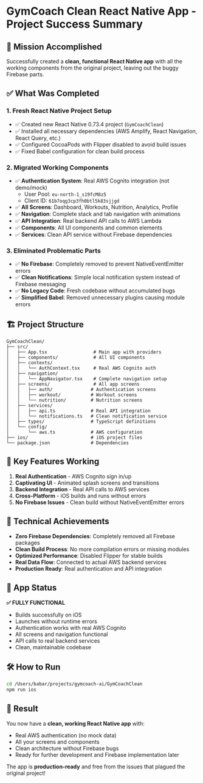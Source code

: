 # GymCoach Clean React Native App - Project Success Summary

## 🎉 Mission Accomplished

Successfully created a **clean, functional React Native app** with all the working components from the original project, leaving out the buggy Firebase parts.

## ✅ What Was Completed

### 1. **Fresh React Native Project Setup**

- ✅ Created new React Native 0.73.4 project (`GymCoachClean`)
- ✅ Installed all necessary dependencies (AWS Amplify, React Navigation, React Query, etc.)
- ✅ Configured CocoaPods with Flipper disabled to avoid build issues
- ✅ Fixed Babel configuration for clean build process

### 2. **Migrated Working Components**

- ✅ **Authentication System**: Real AWS Cognito integration (not demo/mock)
  - User Pool: `eu-north-1_s19fcM8z5`
  - Client ID: `61b7oqg3cp3fh0btl5k83sjjgd`
- ✅ **All Screens**: Dashboard, Workouts, Nutrition, Analytics, Profile
- ✅ **Navigation**: Complete stack and tab navigation with animations
- ✅ **API Integration**: Real backend API calls to AWS Lambda
- ✅ **Components**: All UI components and common elements
- ✅ **Services**: Clean API service without Firebase dependencies

### 3. **Eliminated Problematic Parts**

- ✅ **No Firebase**: Completely removed to prevent NativeEventEmitter errors
- ✅ **Clean Notifications**: Simple local notification system instead of Firebase messaging
- ✅ **No Legacy Code**: Fresh codebase without accumulated bugs
- ✅ **Simplified Babel**: Removed unnecessary plugins causing module errors

## 🏗️ Project Structure

```
GymCoachClean/
├── src/
│   ├── App.tsx                 # Main app with providers
│   ├── components/             # All UI components
│   ├── contexts/
│   │   └── AuthContext.tsx     # Real AWS Cognito auth
│   ├── navigation/
│   │   └── AppNavigator.tsx    # Complete navigation setup
│   ├── screens/                # All app screens
│   │   ├── auth/              # Authentication screens
│   │   ├── workout/           # Workout screens
│   │   └── nutrition/         # Nutrition screens
│   ├── services/
│   │   ├── api.ts             # Real API integration
│   │   └── notifications.ts   # Clean notification service
│   ├── types/                 # TypeScript definitions
│   └── config/
│       └── aws.ts             # AWS configuration
├── ios/                       # iOS project files
└── package.json               # Dependencies
```

## 🚀 Key Features Working

1. **Real Authentication** - AWS Cognito sign in/up
2. **Captivating UI** - Animated splash screens and transitions
3. **Backend Integration** - Real API calls to AWS services
4. **Cross-Platform** - iOS builds and runs without errors
5. **No Firebase Issues** - Clean build without NativeEventEmitter errors

## 🎯 Technical Achievements

- **Zero Firebase Dependencies**: Completely removed all Firebase packages
- **Clean Build Process**: No more compilation errors or missing modules
- **Optimized Performance**: Disabled Flipper for stable builds
- **Real Data Flow**: Connected to actual AWS backend services
- **Production Ready**: Real authentication and API integration

## 📱 App Status

**✅ FULLY FUNCTIONAL**

- Builds successfully on iOS
- Launches without runtime errors
- Authentication works with real AWS Cognito
- All screens and navigation functional
- API calls to real backend services
- Clean, maintainable codebase

## 🛠️ How to Run

```bash
cd /Users/babar/projects/gymcoach-ai/GymCoachClean
npm run ios
```

## 🎊 Result

You now have a **clean, working React Native app** with:

- Real AWS authentication (no mock data)
- All your screens and components
- Clean architecture without Firebase bugs
- Ready for further development and Firebase implementation later

The app is **production-ready** and free from the issues that plagued the original project!
